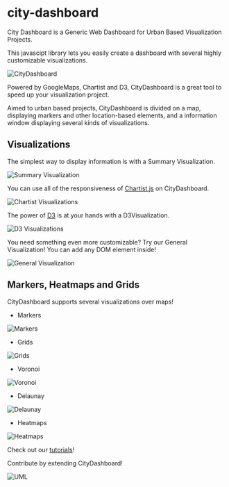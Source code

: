 city-dashboard
==============

City Dashboard is a Generic Web Dashboard for Urban Based Visualization Projects.

This javascipt library lets you easily create a dashboard with several highly customizable visualizations.

![CityDashboard](http://i.imgur.com/4Ip0FAD.png)

Powered by GoogleMaps, Chartist and D3, CityDashboard is a great tool to speed up your visualization project.

Aimed to urban based projects, CityDashboard is divided on a map, displaying markers and other location-based elements, and a information window displaying several kinds of visualizations.

## Visualizations

The simplest way to display information is with a Summary Visualization.

![Summary Visualization](http://i.imgur.com/LCIUtWh.png)

You can use all of the responsiveness of [Chartist.js](http://gionkunz.github.io/chartist-js/) on CityDashboard.

![Chartist Visualizations](http://i.imgur.com/J2rmL25.png)

The power of [D3](http://d3js.org/) is at your hands with a D3Visualization.

![D3 Visualizations](http://i.imgur.com/iPLpmBK.png)

You need something even more customizable? Try our General Visualization! You can add any DOM element inside!

![General Visualization](http://i.imgur.com/lOZU4PL.png)

## Markers, Heatmaps and Grids

CityDashboard supports several visualizations over maps!

* Markers

![Markers](http://i.imgur.com/SzurorW.png)

* Grids

![Grids](http://i.imgur.com/IzZ8d0m.png)

* Voronoi

![Voronoi](http://i.imgur.com/cdAqll4.png)

* Delaunay

![Delaunay](http://i.imgur.com/DmVCNcY.png)

* Heatmaps

![Heatmaps](http://i.imgur.com/CvjkQUb.png)


Check out our [tutorials](docs/docs/index.md)!

Contribute by extending CityDashboard!

![UML](http://i.imgur.com/H7QeJC4.png)
